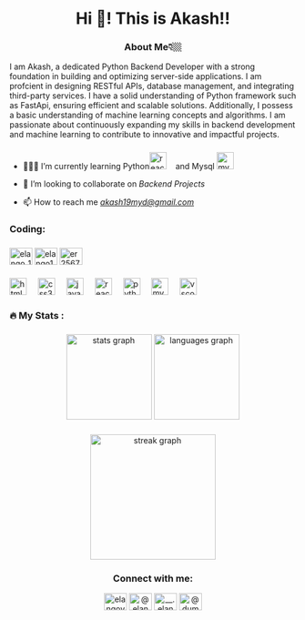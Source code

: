 
<h1 align="center">Hi 👋! This is Akash!!</h1>
<h3 align="center">About Me👇🏼</h3>
<p>I am Akash, a dedicated Python Backend Developer with a strong foundation in building and optimizing server-side
applications. I am profcient in designing RESTful APIs, database management, and integrating third-party services. I
have a solid understanding of Python framework such as FastApi, ensuring efficient and scalable solutions. Additionally, I
possess a basic understanding of machine learning concepts and algorithms. I am passionate about continuously
expanding my skills in backend development and machine learning to contribute to innovative and impactful projects.

###

- 👨🏼‍💻 I’m currently learning Python<img src="https://cdn.jsdelivr.net/gh/devicons/devicon/icons/python/python-original.svg" height="30" alt="react logo"  />
  <img width="12" />and Mysql <img src="https://cdn.jsdelivr.net/gh/devicons/devicon/icons/mysql/mysql-original.svg" height="30" alt="mysql logo"  />
  <img width="12" />

- 👯 I’m looking to collaborate on *Backend Projects*

- 📫 How to reach me *akash19myd@gmail.com*


<h3 align="left">Coding:</h3>

###

<p align="left">
<a href="https://www.leetcode.com/elango_17" target="blank"><img align="center" src="https://raw.githubusercontent.com/rahuldkjain/github-profile-readme-generator/master/src/images/icons/Social/leet-code.svg" alt="elango_17" height="30" width="40" /></a>
<a href="https://auth.geeksforgeeks.org/user/elango17" target="blank"><img align="center" src="https://raw.githubusercontent.com/rahuldkjain/github-profile-readme-generator/master/src/images/icons/Social/geeks-for-geeks.svg" alt="elango17" height="30" width="40" /></a>
<a href="https://www.hackerrank.com/er2567" target="blank"><img align="center" src="https://raw.githubusercontent.com/rahuldkjain/github-profile-readme-generator/master/src/images/icons/Social/hackerrank.svg" alt="er2567" height="30" width="40" /></a>

###

  <div align="left">
  <img src="https://cdn.jsdelivr.net/gh/devicons/devicon/icons/html5/html5-original.svg" height="30" alt="html5 logo"  />
  <img width="12" />
  <img src="https://cdn.jsdelivr.net/gh/devicons/devicon/icons/css3/css3-original.svg" height="30" alt="css3 logo"  />
  <img width="12" />
  <img src="https://cdn.jsdelivr.net/gh/devicons/devicon/icons/javascript/javascript-original.svg" height="30" alt="javascript logo"  />
  <img width="12" />
  <img src="https://cdn.jsdelivr.net/gh/devicons/devicon/icons/react/react-original.svg" height="30" alt="react logo"  />
  <img width="12" />
  <img src="https://cdn.jsdelivr.net/gh/devicons/devicon/icons/python/python-original.svg" height="30" alt="python logo"  />
  <img width="12" />
  <img src="https://cdn.jsdelivr.net/gh/devicons/devicon/icons/mysql/mysql-original.svg" height="30" alt="mysql logo"  />
  <img width="12" />
  <img src="https://cdn.jsdelivr.net/gh/devicons/devicon/icons/vscode/vscode-original.svg" height="30" alt="vscode logo"  />
</div>
</p>


###

<h3 align="left">🔥   My Stats :</h3>

###

<div align="center">
  <img src="https://github-readme-stats.vercel.app/api?username=Akash-ii&hide_title=false&hide_rank=false&show_icons=true&include_all_commits=true&count_private=true&disable_animations=false&theme=dracula&locale=en&hide_border=false" height="150" alt="stats graph"  />
  <img src="https://github-readme-stats.vercel.app/api/top-langs?username=Elango-17&locale=en&hide_title=false&layout=compact&card_width=320&langs_count=5&theme=dracula&hide_border=false" height="150" alt="languages graph"  />
</div>

###

<div align="center">
  <img src="https://streak-stats.demolab.com?user=Akash-ii&locale=en&mode=daily&theme=dark&hide_border=false&border_radius=5&order=3" height="220" alt="streak graph"  />
</div>


###

<h3 align="center">Connect with me:</h3>
<p align="center">
<a href="https://linkedin.com/in/elangovan-r-279517260" target="blank"><img align="center" src="https://raw.githubusercontent.com/rahuldkjain/github-profile-readme-generator/master/src/images/icons/Social/linked-in-alt.svg" alt="elangovan-r-279517260" height="30" width="40" /></a>
<a href="https://twitter.com/@elango_17_" target="blank"><img align="center" src="https://raw.githubusercontent.com/rahuldkjain/github-profile-readme-generator/master/src/images/icons/Social/twitter.svg" alt="@elango_17_" height="30" width="40" /></a>
<a href="https://instagram.com/__.elango" target="blank"><img align="center" src="https://raw.githubusercontent.com/rahuldkjain/github-profile-readme-generator/master/src/images/icons/Social/instagram.svg" alt="__.elango" height="30" width="40" /></a>
<a href="https://www.youtube.com/c/@dummybeatz17" target="blank"><img align="center" src="https://raw.githubusercontent.com/rahuldkjain/github-profile-readme-generator/master/src/images/icons/Social/youtube.svg" alt="@dummybeatz17" height="30" width="40" /></a>
</p>

###
